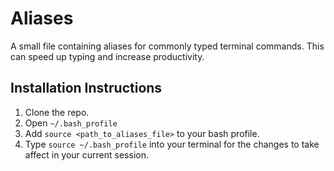 # Aliases

A small file containing aliases for commonly typed terminal commands.  This can speed up typing and increase productivity.

## Installation Instructions

1. Clone the repo.
2. Open `~/.bash_profile`
3. Add `source <path_to_aliases_file>` to your bash profile.
4. Type `source ~/.bash_profile` into your terminal for the changes to take affect in your current session.